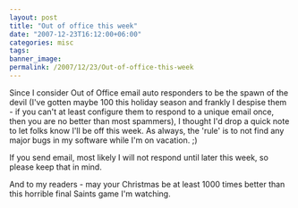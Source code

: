 ```yaml
---
layout: post
title: "Out of office this week"
date: "2007-12-23T16:12:00+06:00"
categories: misc 
tags: 
banner_image: 
permalink: /2007/12/23/Out-of-office-this-week
---
```


Since I consider Out of Office email auto responders to be the spawn of the devil (I've gotten maybe 100 this holiday season and frankly I despise them - if you can't at least configure them to respond to a unique email once, then you are no better than most spammers), I thought I'd drop a quick note to let folks know I'll be off this week. As always, the 'rule' is to not find any major bugs in my software while I'm on vacation. ;)

If you send email, most likely I will not respond until later this week, so please keep that in mind. 

And to my readers - may your Christmas be at least 1000 times better than this horrible final Saints game I'm watching.